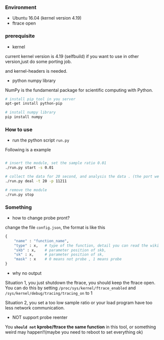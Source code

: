 ### Environment

- Ubuntu 16.04 (kernel version 4.19)
- ftrace open 

### prerequisite

- kernel 

current kernel version is 4.19 (selfbuild)
if you want to use in other version,just do some porting job. 

and kernel-headers is needed.


- python numpy library

NumPy is the fundamental package for scientific computing with Python.

```bash
# install pip tool in you server
apt-get install python-pip

# install numpy library 
pip install numpy
```


### How to use

- run the python script `run.py` 

Following is a example

```bash

# insert the module, set the sample ratio 0.01
./run.py start -s 0.01

# collect the data for 20 second, and analysis the data . (the port we interest is 11211) 
./run.py deal -t 20 -p 11211

# remove the module
./run.py stop							
```

### Something

- how to change probe pront?

change the file `config.json`, the format is like this 

```python
{
	"name" : "function_name",
	"type" : x,   # type of the function, detail you can read the wiki
	"skb" : x,    # parameter position of skb, 
	"sk" : x,     # parameter position of sk,
	"mask" : x    # 0 means not probe , 1 means probe
}
```

- why no output

Situation 1, you just shutdown the ftrace, you should keep the ftrace open. You can do this by 
setting `/proc/sys/kernel/ftrace_enabled` and `/sys/kernel/debug/tracing/tracing_on` to 1

Situation 2, you set a too low sample ratio or your load program have too less network communication. 

- NOT support probe reenter

You __`should not` kprobe/ftrace the same function__ in this tool, or something weird may happen!!(maybe you 
need to reboot to set everything ok)

